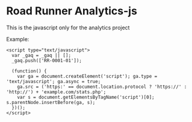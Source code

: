 Road Runner Analytics-js
======================
This is the javascript only for the analytics project

Example:

	<script type="text/javascript">
	  var _gaq = _gaq || [];
	  _gaq.push(['RR-0001-01']);

	  (function() {
	    var ga = document.createElement('script'); ga.type = 'text/javascript'; ga.async = true;
	    ga.src = ('https:' == document.location.protocol ? 'https://' : 'http://') + 'example.com/stats.php';
	    var s = document.getElementsByTagName('script')[0]; s.parentNode.insertBefore(ga, s);
	  })();
	</script>
